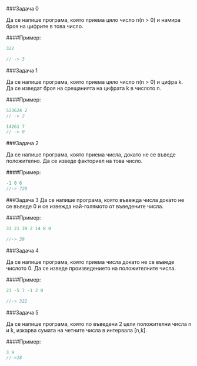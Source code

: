 ###Задача 0

Да се напише програма, която приема цяло число n(n > 0) и намира броя на цифрите в това число.

####Пример:
```c++
322

// -> 3
```

###Задача 1

Да се напише програма, която приема цяло число n(n > 0) и цифра k. Да се изведат броя на срещанията на цифрата k в числото n.

####Пример:
```c++
523624 2
// -> 2

14261 7
// -> 0
```

###Задача 2

Да се напише програма, която приема числа, докато не се въведе положително. Да се изведе факториел на това число.

####Пример:
```c++
-1 0 6
//-> 720
```

###Задача 3
Да се напише програма, която въвежда числа докато не се въведе 0 и се извежда най-голямото от въведените числа.

####Пример:
```c++
33 21 39 2 14 8 0

//-> 39

```

###Задача 4

Да се напише програма, която приема числа докато не се въведе числото 0. Да се изведе произведението на положителните числа.

####Пример:
```c++
23 -5 7 -1 2 0

//-> 322

```

###Задача 5

Да се напише програма, която по въведени 2 цели положителни числа n и k, изкарва сумата на четните числа в интервала [n,k].

####Пример:
```c++
3 9
//->18
```  
